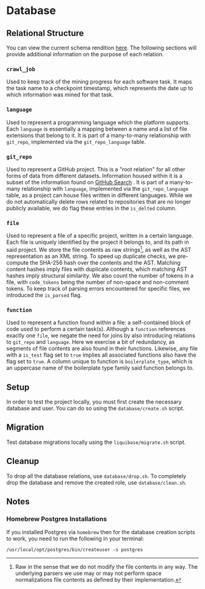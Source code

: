 # Database

## Relational Structure

You can view the current schema rendition [here](https://dbdiagram.io/d/6202862685022f4ee55b0274). The following
sections will provide additional information on the purpose of each relation.

### `crawl_job`

Used to keep track of the mining progress for each software task. It maps the task name to a checkpoint timestamp, which
represents the date up to which information was mined for that task.

### `language`

Used to represent a programming language which the platform supports. Each `language` is essentially a mapping between a
name and a list of file extensions that belong to it. It is part of a many-to-many relationship with `git_repo`,
implemented via the `git_repo_language` table.

### `git_repo`

Used to represent a GitHub project. This is a "root relation" for all other forms of data from different datasets.
Information housed within it is a subset of the information found on [GitHub Search](https://github.com/seart-group/ghs)
. It is part of a many-to-many relationship with `language`, implemented via the `git_repo_language` table, as a project
can house files written in different languages. While we do not automatically delete rows related to repositories that
are no longer publicly available, we do flag these entries in the `is_delted` column.

### `file`

Used to represent a file of a specific project, written in a certain language. Each file is uniquely identified by the
project it belongs to, and its path in said project. We store the file contents as raw strings[^1], as well as the AST
representation as an XML string. To speed up duplicate checks, we pre-compute the SHA-256 hash over the contents and the
AST. Matching content hashes imply files with duplicate contents, which matching AST hashes imply structural similarity.
We also count the number of tokens in a file, with `code_tokens` being the number of non-space and non-comment tokens.
To keep track of parsing errors encountered for specific files, we introduced the `is_parsed` flag.

[^1]: Raw in the sense that we do not modify the file contents in any way. The underlying parsers we use may or may not
perform space normalizations file contents as defined by their implementation.

### `function`

Used to represent a function found within a file: a self-contained block of code used to perform a certain task(s).
Although a `function` references exactly one `file`, we negate the need for joins by also introducing relations to
`git_repo` and `language`. Here we exercise a bit of redundancy, as segments of file contents are also found in their
functions. Likewise, any file with a `is_test` flag set to `true` implies all associated functions also have the flag
set to `true`. A column unique to function is `boilerplate_type`, which is an uppercase name of the boilerplate type
family said function belongs to.

## Setup

In order to test the project locally, you must first create the necessary database and user. You can do so using the
`database/create.sh` script.

## Migration

Test database migrations locally using the `liquibase/migrate.sh` script.

## Cleanup

To drop all the database relations, use `database/drop.sh`. To completely drop the database and remove the created role,
use `database/clean.sh`.

## Notes

### Homebrew Postgres Installations

If you installed Postgres via `homebrew` then for the database creation scripts to work, you need to run the following
in your terminal:
```shell
/usr/local/opt/postgres/bin/createuser -s postgres
```